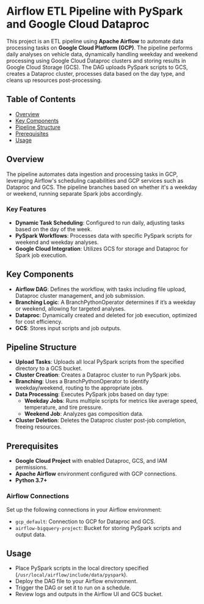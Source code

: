 <h1>Airflow ETL Pipeline with PySpark and Google Cloud Dataproc</h1>

<p>This project is an ETL pipeline using <strong>Apache Airflow</strong> to automate data processing tasks on <strong>Google Cloud Platform (GCP)</strong>. The pipeline performs daily analyses on vehicle data, dynamically handling weekday and weekend processing using Google Cloud Dataproc clusters and storing results in Google Cloud Storage (GCS). The DAG uploads PySpark scripts to GCS, creates a Dataproc cluster, processes data based on the day type, and cleans up resources post-processing.</p>

<h2>Table of Contents</h2>
<ul>
    <li><a href="#overview">Overview</a></li>
    <li><a href="#key-components">Key Components</a></li>
    <li><a href="#pipeline-structure">Pipeline Structure</a></li>
    <li><a href="#prerequisites">Prerequisites</a></li>
    <li><a href="#usage">Usage</a></li>
</ul>

<h2 id="overview">Overview</h2>
<p>The pipeline automates data ingestion and processing tasks in GCP, leveraging Airflow's scheduling capabilities and GCP services such as Dataproc and GCS. The pipeline branches based on whether it's a weekday or weekend, running separate Spark jobs accordingly.</p>

<h3>Key Features</h3>
<ul>
    <li><strong>Dynamic Task Scheduling</strong>: Configured to run daily, adjusting tasks based on the day of the week.</li>
    <li><strong>PySpark Workflows</strong>: Processes data with specific PySpark scripts for weekend and weekday analyses.</li>
    <li><strong>Google Cloud Integration</strong>: Utilizes GCS for storage and Dataproc for Spark job execution.</li>
</ul>

<h2 id="key-components">Key Components</h2>
<ul>
    <li><strong>Airflow DAG</strong>: Defines the workflow, with tasks including file upload, Dataproc cluster management, and job submission.</li>
    <li><strong>Branching Logic</strong>: A BranchPythonOperator determines if it’s a weekday or weekend, allowing for targeted analyses.</li>
    <li><strong>Dataproc</strong>: Dynamically created and deleted for job execution, optimized for cost efficiency.</li>
    <li><strong>GCS</strong>: Stores input scripts and job outputs.</li>
</ul>

<h2 id="pipeline-structure">Pipeline Structure</h2>
<ul>
    <li><strong>Upload Tasks</strong>: Uploads all local PySpark scripts from the specified directory to a GCS bucket.</li>
    <li><strong>Cluster Creation</strong>: Creates a Dataproc cluster to run PySpark jobs.</li>
    <li><strong>Branching</strong>: Uses a BranchPythonOperator to identify weekday/weekend, routing to the appropriate jobs.</li>
    <li><strong>Data Processing</strong>: Executes PySpark jobs based on day type:
        <ul>
            <li><strong>Weekday Jobs</strong>: Runs multiple scripts for metrics like average speed, temperature, and tire pressure.</li>
            <li><strong>Weekend Job</strong>: Analyzes gas composition data.</li>
        </ul>
    </li>
    <li><strong>Cluster Deletion</strong>: Deletes the Dataproc cluster post-job completion, freeing resources.</li>
</ul>

<h2 id="prerequisites">Prerequisites</h2>
<ul>
    <li><strong>Google Cloud Project</strong> with enabled Dataproc, GCS, and IAM permissions.</li>
    <li><strong>Apache Airflow</strong> environment configured with GCP connections.</li>
    <li><strong>Python 3.7+</strong></li>
</ul>

<h3>Airflow Connections</h3>
<p>Set up the following connections in your Airflow environment:</p>
<ul>
    <li><code>gcp_default</code>: Connection to GCP for Dataproc and GCS.</li>
    <li><code>airflow-bigquery-project</code>: Bucket for storing PySpark scripts and output data.</li>
</ul>

<h2 id="usage">Usage</h2>
<ul>
    <li>Place PySpark scripts in the local directory specified (<code>/usr/local/airflow/include/data/pyspark</code>).</li>
    <li>Deploy the DAG file to your Airflow environment.</li>
    <li>Trigger the DAG or set it to run on a schedule.</li>
    <li>Review logs and outputs in the Airflow UI and GCS bucket.</li>
</ul>
